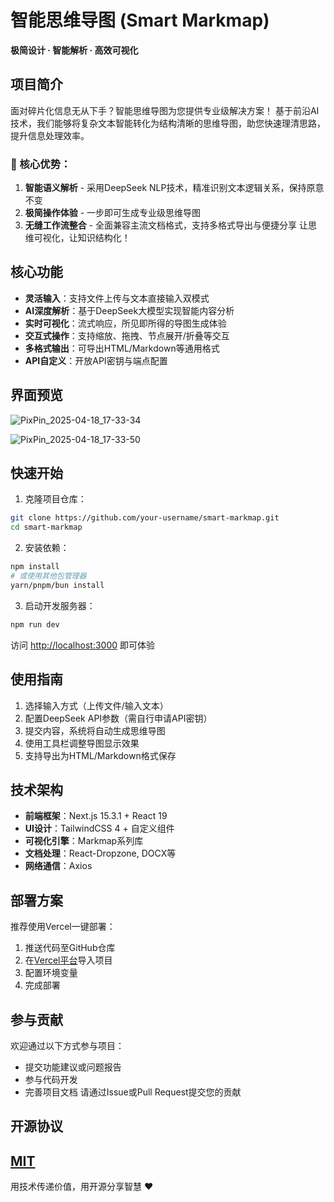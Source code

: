 # 智能思维导图 (Smart Markmap)
**极简设计 · 智能解析 · 高效可视化**
## 项目简介
面对碎片化信息无从下手？智能思维导图为您提供专业级解决方案！
基于前沿AI技术，我们能够将复杂文本智能转化为结构清晰的思维导图，助您快速理清思路，提升信息处理效率。

### 🌟 核心优势：
1. **智能语义解析** - 采用DeepSeek NLP技术，精准识别文本逻辑关系，保持原意不变
2. **极简操作体验** - 一步即可生成专业级思维导图
3. **无缝工作流整合** - 全面兼容主流文档格式，支持多格式导出与便捷分享
让思维可视化，让知识结构化！

## 核心功能
- **灵活输入**：支持文件上传与文本直接输入双模式
- **AI深度解析**：基于DeepSeek大模型实现智能内容分析
- **实时可视化**：流式响应，所见即所得的导图生成体验
- **交互式操作**：支持缩放、拖拽、节点展开/折叠等交互
- **多格式输出**：可导出HTML/Markdown等通用格式
- **API自定义**：开放API密钥与端点配置
## 界面预览
![PixPin_2025-04-18_17-33-34](https://github.com/user-attachments/assets/66112159-b5c4-4005-aadb-c5cf1a419e20)

![PixPin_2025-04-18_17-33-50](https://github.com/user-attachments/assets/71cbf5fe-64d9-4f51-a003-7c0372803e0c)
## 快速开始
1. 克隆项目仓库：
```bash
git clone https://github.com/your-username/smart-markmap.git
cd smart-markmap
```
2. 安装依赖：
```bash
npm install
# 或使用其他包管理器
yarn/pnpm/bun install
```
3. 启动开发服务器：
```bash
npm run dev
```
访问 [http://localhost:3000](http://localhost:3000) 即可体验
## 使用指南
1. 选择输入方式（上传文件/输入文本）
2. 配置DeepSeek API参数（需自行申请API密钥）
3. 提交内容，系统将自动生成思维导图
4. 使用工具栏调整导图显示效果
5. 支持导出为HTML/Markdown格式保存
## 技术架构
- **前端框架**：Next.js 15.3.1 + React 19
- **UI设计**：TailwindCSS 4 + 自定义组件
- **可视化引擎**：Markmap系列库
- **文档处理**：React-Dropzone, DOCX等
- **网络通信**：Axios
## 部署方案
推荐使用Vercel一键部署：
1. 推送代码至GitHub仓库
2. 在[Vercel平台](https://vercel.com/new)导入项目
3. 配置环境变量
4. 完成部署
## 参与贡献
欢迎通过以下方式参与项目：
- 提交功能建议或问题报告
- 参与代码开发
- 完善项目文档
请通过Issue或Pull Request提交您的贡献
## 开源协议
[MIT](LICENSE)
---
用技术传递价值，用开源分享智慧 ❤️
